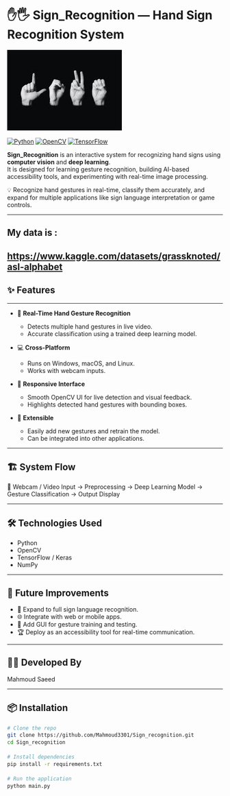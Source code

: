 # ✋🖐 Sign_Recognition — Hand Sign Recognition System

![Sign Recognition](https://github.com/Mahmoud3301/Sign_recognition/blob/main/sign.jpeg?raw=true) 

[![Python](https://img.shields.io/badge/Language-Python-blue?logo=python)]()
[![OpenCV](https://img.shields.io/badge/Library-OpenCV-red)]()
[![TensorFlow](https://img.shields.io/badge/Framework-TensorFlow-orange)]()

**Sign_Recognition** is an interactive system for recognizing hand signs using **computer vision** and **deep learning**.  
It is designed for learning gesture recognition, building AI-based accessibility tools, and experimenting with real-time image processing.

💡 Recognize hand gestures in real-time, classify them accurately, and expand for multiple applications like sign language interpretation or game controls.

---
## My data is : 
## https://www.kaggle.com/datasets/grassknoted/asl-alphabet
## ✨ Features
---
- 🤚 **Real-Time Hand Gesture Recognition**
  - Detects multiple hand gestures in live video.
  - Accurate classification using a trained deep learning model.

- 💻 **Cross-Platform**
  - Runs on Windows, macOS, and Linux.
  - Works with webcam inputs.

- 🎨 **Responsive Interface**
  - Smooth OpenCV UI for live detection and visual feedback.
  - Highlights detected hand gestures with bounding boxes.

- 🔄 **Extensible**
  - Easily add new gestures and retrain the model.
  - Can be integrated into other applications.

---

## 🏗️ System Flow

🎥 Webcam / Video Input → Preprocessing → Deep Learning Model → Gesture Classification → Output Display  

---

## 🛠️ Technologies Used

- Python  
- OpenCV  
- TensorFlow / Keras  
- NumPy  

---

## 🚀 Future Improvements

- 🤖 Expand to full sign language recognition.  
- 🌐 Integrate with web or mobile apps.  
- 🎨 Add GUI for gesture training and testing.  
- 🏆 Deploy as an accessibility tool for real-time communication.  

---

## 👨‍💻 Developed By

Mahmoud Saeed  

---

## 📦 Installation

```bash
# Clone the repo
git clone https://github.com/Mahmoud3301/Sign_recognition.git
cd Sign_recognition

# Install dependencies
pip install -r requirements.txt

# Run the application
python main.py




